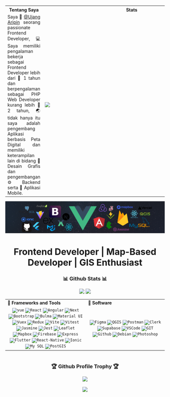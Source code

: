 <table style="width:100%">
  <tr>
    <th>Tentang Saya</th>
    <th>Stats</th>
  </tr>
  <tr>
    <td style="width:50%; text-align: justify">
      Saya 🤠 <a target="_blank" href="https://ujangaripin24.github.io/">@Ujang Aripin</a> seorang passionate Frontend Developer, 💻 Saya memiliki pengalaman bekerja sebagai Frontend Developer lebih dari 🚀 1 tahun dan berpengalaman sebagai PHP Web Developer kurang lebih 🚀 2 tahun, 🌏 tidak hanya itu saya adalah pengembang Aplikasi berbasis Peta Digital dan memiliki keterampilan lain di bidang 🎨 Desain Grafis dan pengembangan ⚙️ Backend serta 📱 Aplikasi Mobile.
    </td>
    <td style="width:50%">
      <img align="right" width="550" src="https://github-readme-stats.vercel.app/api?username=ujangaripin24&theme=tokyonight&show_icons=true&hide_border=false&count_private=true" /></td>
  </tr>
</table>

<div style="margin-top: 2px">

  ![](./assets/header_.png)

</div>

<h1 align="center">Frontend Developer | Map-Based Developer | GIS Enthusiast</h1>

<div align="center"> 
    <h3>📊 Github Stats 📊</h3>
    <!-- Powered by https://github.com/JacobLinCool/LeetCode-Stats-Card -->
    <img height="200" src="https://github-readme-streak-stats.herokuapp.com/?user=ujangaripin24&theme=tokyonight&hide_border=false" />
    <!-- Powered by https://github.com/ryo-ma/github-profile-trophy -->
    <img height="200" src="https://github-readme-stats.vercel.app/api/top-langs/?username=ujangaripin24&theme=tokyonight&show_icons=true&hide_border=false&layout=compact&langs_count=15" />
</div>

<!--END_SECTION:waka-->

<div align="center" style="width:100%"> 
  <table>
    <tr>
      <td valign="center" width="100px"><b>🚀 Frameworks and Tools</b></td>
      <td valign="center" width="100px"><b>🚀 Software</b></td>
    </tr>
    <tr>    
      <td valign="center" align="center" width="300px">
        <code><img height="25" title="Vue" src="https://ujangaripin24.github.io/img/icon/Vue.svg" alt="vue" /></code>
        <code><img height="25" title="React" src="https://ujangaripin24.github.io/img/icon/React.svg" alt="React" /></code>
        <code><img height="25" title="Angular" src="https://ujangaripin24.github.io/img/icon/Angular.svg" alt="Angular" /></code>
        <code><img height="25" title="Next" src="https://ujangaripin24.github.io/img/icon/Next.svg" alt="Next" /></code>
        <code><img height="25" title="Bootstrap" src="https://ujangaripin24.github.io/img/icon/Bootstrap.svg" alt="Bootstrap" /></code>
        <code><img height="25" title="Bulma" src="https://ujangaripin24.github.io/img/icon/Bulma.svg" alt="Bulma" /></code>
        <code><img height="25" title="Material UI" src="https://ujangaripin24.github.io/img/icon/Material-UI.svg" alt="Material UI" /></code>
        <code><img height="25" title="Vuex" src="https://ujangaripin24.github.io/img/icon/Vuex.svg" alt="Vuex" /></code>
        <code><img height="25" title="Redux" src="https://ujangaripin24.github.io/img/icon/Redux.svg" alt="Redux" /></code>
        <code><img height="25" title="Vite" src="https://ujangaripin24.github.io/img/icon/Vite.svg" alt="Vite" /></code>
        <code><img height="25" title="Vitest" src="https://ujangaripin24.github.io/img/icon/Vitest.svg" alt="Vitest" /></code>
        <code><img height="25" title="Jasmine" src="https://ujangaripin24.github.io/img/icon/Jasmine.svg" alt="Jasmine" /></code>
        <code><img height="25" title="Jest" src="https://ujangaripin24.github.io/img/icon/Jest.svg" alt="Jest" /></code>
        <code><img height="25" title="Leaflet" src="https://ujangaripin24.github.io/img/icon/Leaflet.svg" alt="Leaflet" /></code>
        <code><img height="25" title="Mapbox" src="https://ujangaripin24.github.io/img/icon/Mapbox.svg" alt="Mapbox" /></code>
        <code><img height="25" title="Firebase" src="https://ujangaripin24.github.io/img/icon/Firebase.svg" alt="Firebase" /></code>
        <code><img height="25" title="Express" src="https://ujangaripin24.github.io/img/icon/Express.svg" alt="Express" /></code>
        <code><img height="25" title="Flutter" src="https://ujangaripin24.github.io/img/icon/Flutter.svg" alt="Flutter" /></code>
        <code><img height="25" title="React-Native" src="https://ujangaripin24.github.io/img/icon/React-Native.svg" alt="React-Native" /></code>
        <code><img height="25" title="Ionic" src="https://ujangaripin24.github.io/img/icon/Ionic.svg" alt="Ionic" /></code>
        <code><img height="25" title="My SQL" src="https://ujangaripin24.github.io/img/icon/My-SQL.svg" alt="My SQL" /></code>
        <code><img height="25" title="PostGIS" src="https://ujangaripin24.github.io/img/icon/PostGIS.svg" alt="PostGIS" /></code>
      </td>
      <td valign="center" align="center" width="300px">
        <code><img height="25" title="Figma" src="https://ujangaripin24.github.io/img/icon/Figma.svg" alt="Figma" /></code>
        <code><img height="25" title="QGIS" src="https://ujangaripin24.github.io/img/icon/QGIS.svg" alt="QGIS" /></code>
        <code><img height="25" title="Postman" src="https://ujangaripin24.github.io/img/icon/Postman.svg" alt="Postman" /></code>
        <code><img height="25" title="Clerk" src="https://ujangaripin24.github.io/img/icon/Clerk.svg" alt="Clerk" /></code>
        <code><img height="25" title="Supabase" src="https://ujangaripin24.github.io/img/icon/Supabase.svg" alt="Supabase" /></code>
        <code><img height="25" title="VSCode" src="https://ujangaripin24.github.io/img/icon/VSCode.svg" alt="VSCode" /></code>
        <code><img height="25" title="GIT" src="https://ujangaripin24.github.io/img/icon/GIT.svg" alt="GIT" /></code>
        <code><img height="25" title="Github" src="https://ujangaripin24.github.io/img/icon/Github.svg" alt="Github" /></code>
        <code><img height="25" title="Debian" src="https://ujangaripin24.github.io/img/icon/Debian.svg" alt="Debian" /></code>
        <code><img height="25" title="Photoshop" src="https://ujangaripin24.github.io/img/icon/Photoshop.svg" alt="Photoshop" /></code>
      </td>
    </tr>
  </table>

#
<div align="center">
<h3>🏆 Github Profile Trophy 🏆</h3>
<img src="https://github-profile-trophy.vercel.app/?username=ujangaripin24&theme=tokyonight&row=1&column=8" />
</div>

[![](https://capsule-render.vercel.app/api?type=waving&color=00008B&height=120&section=footer)](https://capsule-render.vercel.app/api?type=waving&color=00008B&height=120&section=footer)
